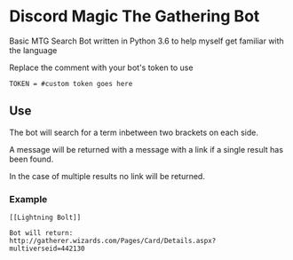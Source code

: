 # Discord Magic The Gathering Bot
Basic MTG Search Bot written in Python 3.6 to help myself get familiar with the language

Replace the comment with your bot's token to use
```
TOKEN = #custom token goes here
```

## Use
The bot will search for a term inbetween two brackets on each side.

A message will be returned with a message with a link if a single result has been found.

In the case of multiple results no link will be returned.

### Example
```
[[Lightning Bolt]]

Bot will return: 
http://gatherer.wizards.com/Pages/Card/Details.aspx?multiverseid=442130
```
